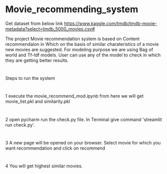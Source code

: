 # Movie_recommending_system

Get dataset from below link 
https://www.kaggle.com/tmdb/tmdb-movie-metadata?select=tmdb_5000_movies.csv#

The project Movie recommendation system is based on Content recommendaion in Which on the basis of similar charateristics of a movie new movies are suggested. 
For modeling purpose we are using Bag of world and Tf-Idf models. User can use any of the model to check in which they are getting better results.
#
Steps to run the system
#
 1 execute the movie_recommend_mod.ipynb from here we will get movie_list.pkl and similarity.pkl
 #
 2 open pycharm run the check.py file. In Terminal give command 'streamlit run check.py'.
 #
 3 A new page will be opened on your browser. Select movie for which you want recommendation and click on recommend
 #
 4 You will get highest similar movies. 
